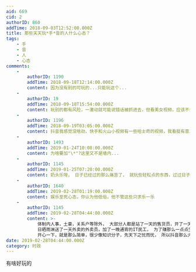 ```yaml
---
aid: 669
cid: 2
authorID: 860
addTime: 2018-09-03T12:52:00.000Z
title: 那些天天玩*手*音的人什么心态？
tags:
    - 手
    - 音
    - 人
    - 心态
comments:
    -
        authorID: 1190
        addTime: 2018-09-18T12:14:00.000Z
        content: 因为没有别的可玩的...只能玩这个...
    -
        authorID: 19
        addTime: 2018-09-18T15:54:00.000Z
        content: 玩别的都有风险，一激动就可能说错话被抓进去，但看美女视频，应该不会乱说啥的，顶多调戏一下女人。。。
    -
        authorID: 1196
        addTime: 2018-09-19T03:05:00.000Z
        content: 抖音我感觉没啥劲，快手和火山小视频有一些哈士奇的视频，我看挺有意思。
    -
        authorID: 1493
        addTime: 2019-01-24T10:08:00.000Z
        content: 为啥要加"\*"?这里又不是墙内...
    -
        authorID: 1145
        addTime: 2019-01-25T07:20:00.000Z
        content: 奶头乐呀， 日子已经过的那么痛苦了， 就玩些轻松点的东西，过过日子咯~
    -
        authorID: 1640
        addTime: 2019-02-28T01:19:00.000Z
        content: 娱乐至死心态，你认为他低俗，他不管这些只求乐一乐
    -
        authorID: 1145
        addTime: 2019-02-28T04:44:00.000Z
        content: >-
            体制内人事，土豪，关系户等除外， 大部分人都是站了一天的售货员，开了一天车的滴滴司机或者货车司机，扫了一天地的清洁工人，
            日晒雨淋送了一天外卖的外卖员，加了一晚通宵的IT民工， 为了赚那么一点点生活费用，逼迫一天都那么累了， 休息的时候刷一刷奶头乐，
            开心一下，就是那么简单，很少像知识分子，先天下之忧而忧， 所以抖音那么火爆的原因
date: 2019-02-28T04:44:00.000Z
category: 时政
---
```


有啥好玩的
